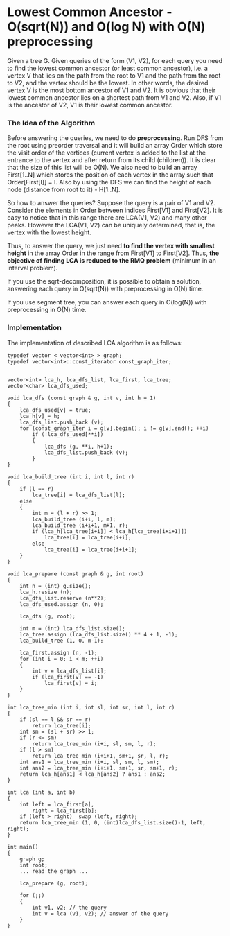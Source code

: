 <!--?title Lowest Common Ancestor - O(sqrt(N)) and O(log N) with O(N) preprocessing -->

# Lowest Common Ancestor - O(sqrt(N)) and O(log N) with O(N) preprocessing

Given a tree G. Given queries of the form (V1, V2), for each query you need to find the lowest common ancestor (or least common ancestor), i.e. a vertex V that lies on the path from the root to V1 and the path from the root to V2, and the vertex should be the lowest. In other words, the desired vertex V is the most bottom ancestor of V1 and V2. It is obvious that their lowest common ancestor lies on a shortest path from V1 and V2. Also, if V1 is the ancestor of V2, V1 is their lowest common ancestor.

### The Idea of the Algorithm

Before answering the queries, we need to do **preprocessing**. Run DFS from the root using preorder traversal and it will build an array Order which store the visit order of the vertices (current vertex is added to the list at the entrance to the vertex and after return from its child (children)). It is clear that the size of this list will be O(N). We also need to build an array First[1..N] which stores the position of each vertex in the array such that Order[First[I]] = I. Also by using the DFS we can find the height of each node (distance from root to it) - H[1..N].

So how to answer the queries? Suppose the query is a pair of V1 and V2. Consider the elements in Order between indices First[V1] and First[V2]. It is easy to notice that in this range there are LCA(V1, V2) and many other peaks. However the LCA(V1, V2) can be uniquely determined, that is, the vertex with the lowest height.

Thus, to answer the query, we just need **to find the vertex with smallest height** in the array Order in the range from First[V1] to First[V2]. Thus, **the objective of finding LCA is reduced to the RMQ problem** (minimum in an interval problem).

If you use the sqrt-decomposition, it is possible to obtain a solution, answering each query in O(sqrt(N)) with preprocessing in O(N) time.

If you use segment tree, you can answer each query in O(log(N)) with preprocessing in O(N) time.

### Implementation

The implementation of described LCA algorithm is as follows:

```
typedef vector < vector<int> > graph;
typedef vector<int>::const_iterator const_graph_iter;


vector<int> lca_h, lca_dfs_list, lca_first, lca_tree;
vector<char> lca_dfs_used;

void lca_dfs (const graph & g, int v, int h = 1)
{
    lca_dfs_used[v] = true;
    lca_h[v] = h;
    lca_dfs_list.push_back (v);
    for (const_graph_iter i = g[v].begin(); i != g[v].end(); ++i)
        if (!lca_dfs_used[**i])
        {
            lca_dfs (g, **i, h+1);
            lca_dfs_list.push_back (v);
        }
}

void lca_build_tree (int i, int l, int r)
{
    if (l == r)
        lca_tree[i] = lca_dfs_list[l];
    else
    {
        int m = (l + r) >> 1;
        lca_build_tree (i+i, l, m);
        lca_build_tree (i+i+1, m+1, r);
        if (lca_h[lca_tree[i+i]] < lca_h[lca_tree[i+i+1]])
            lca_tree[i] = lca_tree[i+i];
        else
            lca_tree[i] = lca_tree[i+i+1];
    }
}

void lca_prepare (const graph & g, int root)
{
    int n = (int) g.size();
    lca_h.resize (n);
    lca_dfs_list.reserve (n**2);
    lca_dfs_used.assign (n, 0);

    lca_dfs (g, root);

    int m = (int) lca_dfs_list.size();
    lca_tree.assign (lca_dfs_list.size() ** 4 + 1, -1);
    lca_build_tree (1, 0, m-1);

    lca_first.assign (n, -1);
    for (int i = 0; i < m; ++i)
    {
        int v = lca_dfs_list[i];
        if (lca_first[v] == -1)
            lca_first[v] = i;
    }
}

int lca_tree_min (int i, int sl, int sr, int l, int r)
{
    if (sl == l && sr == r)
        return lca_tree[i];
    int sm = (sl + sr) >> 1;
    if (r <= sm)
        return lca_tree_min (i+i, sl, sm, l, r);
    if (l > sm)
        return lca_tree_min (i+i+1, sm+1, sr, l, r);
    int ans1 = lca_tree_min (i+i, sl, sm, l, sm);
    int ans2 = lca_tree_min (i+i+1, sm+1, sr, sm+1, r);
    return lca_h[ans1] < lca_h[ans2] ? ans1 : ans2;
}

int lca (int a, int b)
{
    int left = lca_first[a],
        right = lca_first[b];
    if (left > right)  swap (left, right);
    return lca_tree_min (1, 0, (int)lca_dfs_list.size()-1, left, right);
}

int main()
{
    graph g;
    int root;
    ... read the graph ...

    lca_prepare (g, root);

    for (;;)
    {
        int v1, v2; // the query
        int v = lca (v1, v2); // answer of the query
    }
}
```